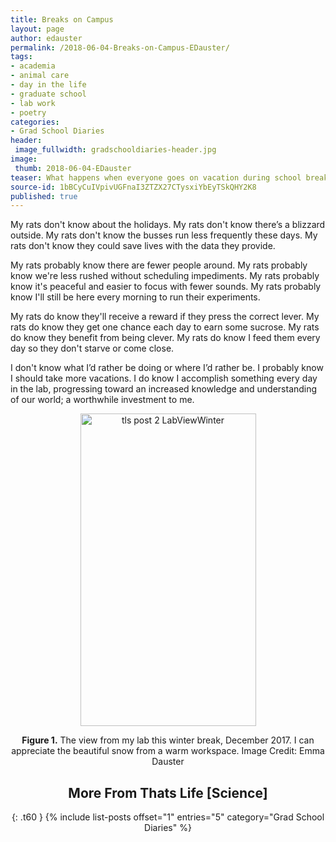 ```yaml
---
title: Breaks on Campus
layout: page
author: edauster
permalink: /2018-06-04-Breaks-on-Campus-EDauster/
tags:
- academia
- animal care
- day in the life
- graduate school
- lab work
- poetry
categories:
- Grad School Diaries
header:
 image_fullwidth: gradschooldiaries-header.jpg
image:
 thumb: 2018-06-04-EDauster
teaser: What happens when everyone goes on vacation during school breaks? Why would someone choose to stay and work?
source-id: 1bBCyCuIVpivUGFnaI3ZTZX27CTysxiYbEyTSkQHY2K8
published: true
---
```


My rats don't know about the holidays.
My rats don't know there’s a blizzard outside.
My rats don't know the busses run less frequently these days.
My rats don't know they could save lives with the data they provide.

My rats probably know there are fewer people around.
My rats probably know we're less rushed without scheduling impediments.
My rats probably know it's peaceful and easier to focus with fewer sounds.
My rats probably know I'll still be here every morning to run their experiments.

My rats do know they'll receive a reward if they press the correct lever.
My rats do know they get one chance each day to earn some sucrose.
My rats do know they benefit from being clever.
My rats do know I feed them every day so they don't starve or come close.

I don't know what I’d rather be doing or where I’d rather be.
I probably know I should take more vacations.
I do know I accomplish something every day in the lab, progressing toward an increased knowledge and understanding of our world; a worthwhile investment to me.

<center><a data-flickr-embed="true"  href="https://www.flickr.com/photos/139839751@N06/39410337041/in/dateposted-friend/" title="tls post 2 LabViewWinter"><img src="https://farm5.staticflickr.com/4732/39410337041_f2c7457ecc.jpg" width="281" height="500" alt="tls post 2 LabViewWinter"></a><script async src="//embedr.flickr.com/assets/client-code.js" charset="utf-8"></script>

**Figure 1.** The view from my lab this winter break, December 2017.  I can appreciate the beautiful snow from a warm workspace. Image Credit: Emma Dauster

## More From Thats Life [Science]
{: .t60 }
{% include list-posts offset="1" entries="5" category="Grad School Diaries" %}
